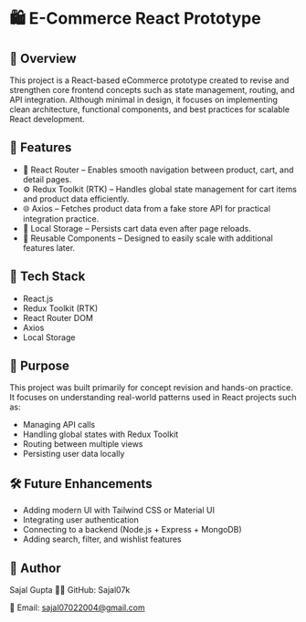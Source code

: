# 🛍️ E-Commerce React Prototype

## 📖 Overview
This project is a React-based eCommerce prototype created to revise and strengthen core frontend concepts such as state management, routing, and API integration.
Although minimal in design, it focuses on implementing clean architecture, functional components, and best practices for scalable React development.

## 🚀 Features
* 🧭 React Router – Enables smooth navigation between product, cart, and detail pages.
* ⚙️ Redux Toolkit (RTK) – Handles global state management for cart items and product data efficiently.
* 🌐 Axios – Fetches product data from a fake store API for practical integration practice.
* 💾 Local Storage – Persists cart data even after page reloads.
* 🔁 Reusable Components – Designed to easily scale with additional features later.

## 🧩 Tech Stack
* React.js
* Redux Toolkit (RTK)
* React Router DOM
* Axios
* Local Storage

## 🎯 Purpose
This project was built primarily for concept revision and hands-on practice.
It focuses on understanding real-world patterns used in React projects such as:
* Managing API calls
* Handling global states with Redux Toolkit
* Routing between multiple views
* Persisting user data locally

## 🛠️ Future Enhancements
* Adding modern UI with Tailwind CSS or Material UI
* Integrating user authentication
* Connecting to a backend (Node.js + Express + MongoDB)
* Adding search, filter, and wishlist features

## 📸 Author
Sajal Gupta
👨‍💻 GitHub: Sajal07k

📧 Email: sajal07022004@gmail.com
